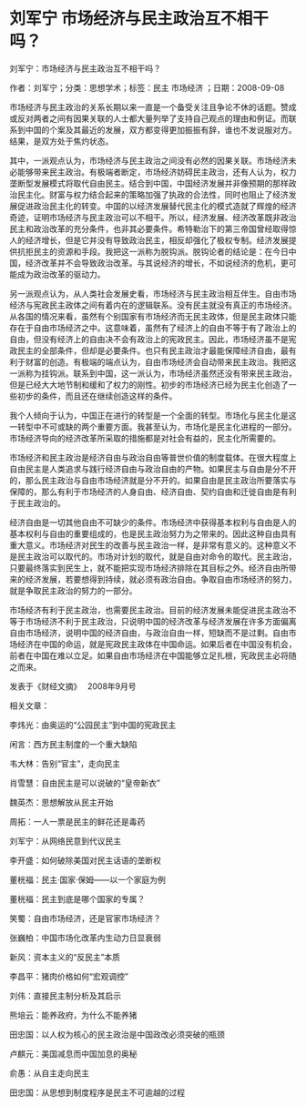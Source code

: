 # 刘军宁  市场经济与民主政治互不相干吗？  
  
刘军宁：市场经济与民主政治互不相干吗？  
作者：刘军宁；分类：思想学术；标签：民主 市场经济 ；日期：2008-09-08  
市场经济与民主政治的关系长期以来一直是一个备受关注且争论不休的话题。赞成或反对两者之间有因果关联的人士都大量列举了支持自己观点的理由和例证。而联系到中国的个案及其最近的发展，双方都变得更加振振有辞，谁也不发说服对方。结果，是双方处于焦灼状态。  
其中，一派观点认为，市场经济与民主政治之间没有必然的因果关联。市场经济未必能够带来民主政治。有极端者断定，市场经济妨碍民主政治，还有人认为，权力垄断型发展模式将取代自由民主。结合到中国，中国经济发展并非像预期的那样政治民主化。财富与权力结合起来的策略加强了执政的合法性，同时也阻止了经济发展促进政治民主化的转变。中国的以经济发展替代民主化的模式造就了辉煌的经济奇迹，证明市场经济与民主政治可以不相干。所以，经济发展、经济改革既非政治民主和政治改革的充分条件，也非其必要条件。希特勒治下的第三帝国曾经取得惊人的经济增长，但是它并没有导致政治民主，相反却强化了极权专制。经济发展提供抗拒民主的资源和手段。我把这一派称为脱钩派。脱钩论者的结论是：在今日中国，经济改革并不会导致政治改革。与其说经济的增长，不如说经济的危机，更可能成为政治改革的驱动力。  
另一派观点认为，从人类社会发展史看，市场经济与民主政治相互伴生。自由市场经济与宪政民主政体之间有着内在的逻辑联系。没有民主就没有真正的市场经济。从各国的情况来看，虽然有个别国家有市场经济而无民主政体，但是民主政体只能存在于自由市场经济之中。这意味着，虽然有了经济上的自由不等于有了政治上的自由，但没有经济上的自由决不会有政治上的宪政民主。因此，市场经济虽不是宪政民主的全部条件，但却是必要条件。也只有民主政治才最能保障经济自由，最有利于财富的创造。有极端的端点认为，自由市场经济会自动带来民主政治。我把这一派称为挂钩派。联系到中国，这一派认为，市场经济虽然还没有带来民主政治，但是已经大大地节制和缓和了权力的刚性。初步的市场经济已经为民主化创造了一些初步的条件，而且还在继续创造这样的条件。  
我个人倾向于认为，中国正在进行的转型是一个全面的转型。市场化与民主化是这一转型中不可或缺的两个重要方面。我甚至认为，市场化是民主化进程的一部分。市场经济导向的经济改革所采取的措施都是对社会有益的，民主化所需要的。  
市场经济和民主政治是经济自由与政治自由等普世价值的制度载体。在很大程度上自由民主是人类追求与践行经济自由与政治自由的产物。如果民主与自由是分不开的，那么民主政治与自由市场经济就是分不开的。如果自由是民主政治所要落实与保障的，那么有利于市场经济的人身自由、经济自由、契约自由和迁徙自由是有利于民主政治的。  
经济自由是一切其他自由不可缺少的条件。市场经济中获得基本权利与自由是人的基本权利与自由的重要组成的，也是民主政治努力为之带来的。因此这种自由具有重大意义。市场经济对民生的改善与民主政治一样，是非常有意义的。这种意义不是民主政治可以取代的。市场对计划的取代，就是自由对命令的取代。民主政治，只要最终落实到民生上，就不能把实现市场经济排除在其目标之外。经济自由所带来的经济发展，若要想得到持续，就必须有政治自由。争取自由市场经济的努力，就是争取民主政治的努力的一部分。  
市场经济有利于民主政治，也需要民主政治。目前的经济发展未能促进民主政治不等于市场经济不利于民主政治，只说明中国的经济改革与经济发展在许多方面偏离自由市场经济，说明中国的经济自由，与政治自由一样，短缺而不是过剩。自由市场经济在中国的命运，就是宪政民主政体在中国命运。如果后者在中国没有机会，前者在中国在难以立足。如果自由市场经济在中国能够立足扎根，宪政民主必将随之而来。  
发表于《财经文摘》　 2008年9月号  
  
相关文章：  
李炜光：由奥运的“公园民主”到中国的宪政民主  
闲言：西方民主制度的一个重大缺陷  
韦大林：告别“官主”，走向民主  
肖雪慧：自由民主是可以说破的“皇帝新衣”  
魏英杰：思想解放从民主开始  
周拓：一人一票是民主的鲜花还是毒药  
刘军宁：从网络民意到代议民主  
李开盛：如何破除美国对民主话语的垄断权  
董桄福：民主·国家·保姆——以一个家庭为例  
董桄福：民主到底是哪个国家的专属？  
笑蜀：自由市场经济，还是官家市场经济？  
张巍柏：中国市场化改革内生动力日显衰弱  
新风：资本主义的“反民主”本质  
李昌平：猪肉价格如何“宏观调控”  
刘伟：直接民主制分析及其启示  
熊培云：能养政府，为什么不能养猪  
田忠国：以人权为核心的民主政治是中国政改必须突破的瓶颈  
卢麒元：美国减息而中国加息的奥秘  
俞愚：从自主走向民主  
田忠国：从思想到制度程序是民主不可逾越的过程